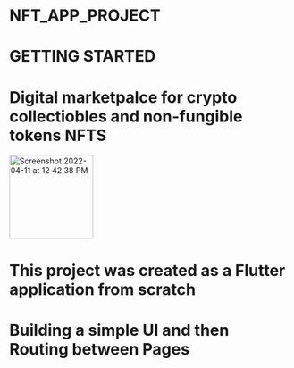 # NFT_APP_PROJECT

# GETTING STARTED

# Digital marketpalce for crypto collectiobles and non-fungible tokens NFTS

<img width="150" alt="Screenshot 2022-04-11 at 12 42 38 PM" src="https://user-images.githubusercontent.com/98413109/204063530-4bb61138-f97d-43ea-a846-d9c8ca7c79a6.png">






# This project was created as a Flutter application from scratch 
# Building a simple UI and then Routing between Pages
